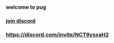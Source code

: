 ### welcome to pug
### [join discord](https://discord.com/invite/NCT9ysxaH2)
### https://discord.com/invite/NCT9ysxaH2

